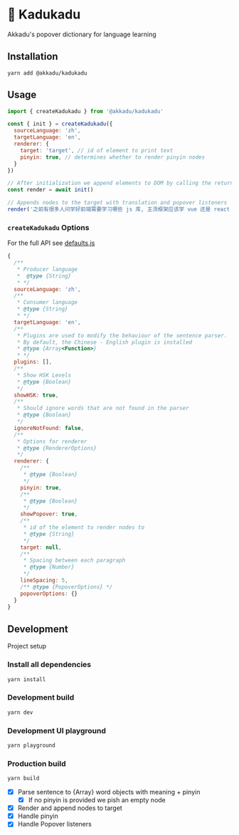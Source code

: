 # 🥮 Kadukadu
Akkadu's popover dictionary for language learning

## Installation
```
yarn add @akkadu/kadukadu
```

## Usage
```js
import { createKadukadu } from '@akkadu/kadukadu'

const { init } = createKadukadu({
  sourceLanguage: 'zh',
  targetLanguage: 'en',
  renderer: {
    target: 'target', // id of element to print text
    pinyin: true, // determines whether to render pinyin nodes
  }
})

// After initialization we append elements to DOM by calling the returned render function.
const render = await init()

// Appends nodes to the target with translation and popover listeners
render('之前有很多人问学好前端需要学习哪些 js 库, 主流框架应该学 vue 还是 react ? 针对这些问题, 笔者来说说自己的看法和学习总结.')
```

### `createKadukadu` Options
For the full API see [defaults.js](https://github.com/Akkadu/kadukadu/blob/main/src/utils/defaults.js)

```js
{
  /**
   * Producer language
   *  @type {String}
   * */
  sourceLanguage: 'zh',
  /**
   * Consumer language
   * @type {String}
   * */
  targetLanguage: 'en',
  /**
   * Plugins are used to modify the behaviour of the sentence parser.
   * By default, the Chinese - English plugin is installed
   * @type {Array<Function>}
   * */
  plugins: [],
  /**
   * Show HSK Levels
   * @type {Boolean}
   */
  showHSK: true,
  /**
   * Should ignore words that are not found in the parser
   * @type {Boolean}
   */
  ignoreNotFound: false,
  /**
   * Options for renderer
   * @type {RendererOptions}
   */
  renderer: {
    /**
     * @type {Boolean}
     */
    pinyin: true,
    /**
     * @type {Boolean}
     */
    showPopover: true,
    /**
     * id of the element to render nodes to
     * @type {String}
     */
    target: null,
    /**
     * Spacing between each paragraph
     * @type {Number}
     */
    lineSpacing: 5,
    /** @type {PopoverOptions} */
    popoverOptions: {}
  }
}
```

## Development
Project setup
### Install all dependencies
```bash
yarn install
```
### Development build
```bash
yarn dev
```
### Development UI playground
```bash
yarn playground
```
### Production build
```bash
yarn build
```


- [x] Parse sentence to {Array} word objects with meaning + pinyin
  - [x] If no pinyin is provided we pish an empty node
- [x] Render and append nodes to target
- [x] Handle pinyin
- [x] Handle Popover listeners
